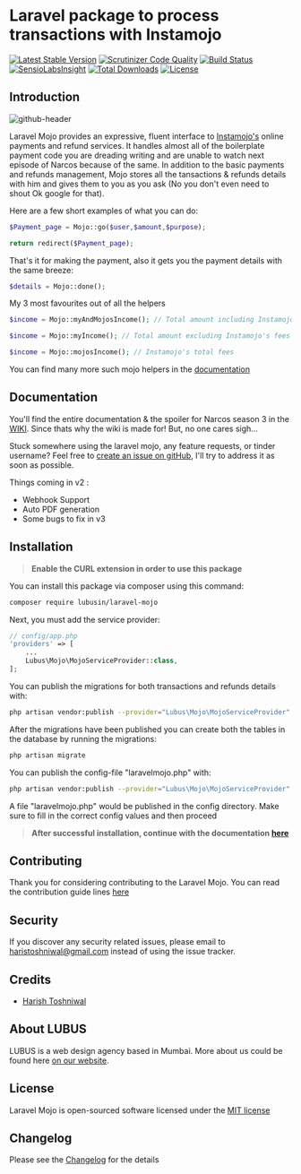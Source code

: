 # Laravel package to process transactions with Instamojo

[![Latest Stable Version](https://poser.pugx.org/lubusin/laravel-mojo/v/stable)](https://packagist.org/packages/lubusin/laravel-mojo)
[![Scrutinizer Code Quality](https://scrutinizer-ci.com/g/lubusIN/laravel-mojo/badges/quality-score.png?b=master)](https://scrutinizer-ci.com/g/lubusIN/laravel-mojo/?branch=master)
[![Build Status](https://scrutinizer-ci.com/g/lubusIN/laravel-mojo/badges/build.png?b=master)](https://scrutinizer-ci.com/g/lubusIN/laravel-mojo/build-status/master)
[![SensioLabsInsight](https://img.shields.io/sensiolabs/i/2551eaa3-34df-49e0-a170-709b96f2ac3e.svg?style=flat-square)](https://insight.sensiolabs.com/projects/8ae22c91-5ce0-4d38-be01-8432bb2f6e1c)
[![Total Downloads](https://poser.pugx.org/lubusin/laravel-mojo/downloads)](https://packagist.org/packages/lubusin/laravel-mojo)
[![License](https://poser.pugx.org/lubusin/laravel-mojo/license)](https://packagist.org/packages/lubusin/laravel-mojo)

## Introduction
![github-header](https://cloud.githubusercontent.com/assets/11228182/20463744/25754186-af60-11e6-9a48-543347a52c7f.jpg)

Laravel Mojo provides an expressive, fluent interface to [Instamojo's](https://instamojo.com) online payments and refund services. It handles almost all of the boilerplate payment code you are dreading writing and are unable to watch next episode of Narcos because of the same. In addition to the basic payments and refunds management, Mojo stores all the tansactions & refunds details with him and gives them to you as you ask (No you don't even need to shout Ok google for that). 


Here are a few short examples of what you can do:
```php
$Payment_page = Mojo::go($user,$amount,$purpose);

return redirect($Payment_page);
```
That's it for making the payment, also it gets you the payment details with the same breeze:
```php
$details = Mojo::done();
```
My 3 most favourites out of all the helpers
```php
$income = Mojo::myAndMojosIncome(); // Total amount including Instamojo's fees

$income = Mojo::myIncome(); // Total amount excluding Instamojo's fees

$income = Mojo::mojosIncome(); // Instamojo's total fees
```

You can find many more such mojo helpers in the [documentation](https://github.com/lubusIN/laravel-mojo/wiki)

## Documentation
You'll find the entire documentation & the spoiler for Narcos season 3 in the [WIKI](https://github.com/lubusIN/laravel-mojo/wiki).
Since thats why the wiki is made for! But, no one cares sigh...

Stuck somewhere using the laravel mojo, any feature requests, or tinder username? Feel free to [create an issue on gitHub](https://github.com/lubusIN/laravel-mojo/issues), I'll try to address it as soon as possible.

Things coming in v2 :
- Webhook Support
- Auto PDF generation
- Some bugs to fix in v3

## Installation

> **Enable the CURL extension in order to use this package**

You can install this package via composer using this command:

```bash
composer require lubusin/laravel-mojo
```

Next, you must add the service provider:

```php
// config/app.php
'providers' => [
    ...
    Lubus\Mojo\MojoServiceProvider::class,
];
```

You can publish the migrations for both transactions and refunds details with:
```bash
php artisan vendor:publish --provider="Lubus\Mojo\MojoServiceProvider" --tag="migrations"
```

After the migrations have been published you can create both the tables in the database by running the migrations:

```bash
php artisan migrate
```

You can publish the config-file "laravelmojo.php" with:
```bash
php artisan vendor:publish --provider="Lubus\Mojo\MojoServiceProvider" --tag="config"
```

A file "laravelmojo.php" would be published in the config directory. Make sure to fill in the correct config values and then proceed 

> **After successful installation, continue with the documentation [here](https://github.com/lubusIN/laravel-mojo/wiki/1.-Prerequisites)**

## Contributing

Thank you for considering contributing to the Laravel Mojo. You can read the contribution guide lines [here](contributing.md)

## Security

If you discover any security related issues, please email to [haristoshniwal@gmail.com](mailto:haristoshniwal@gmail.com) instead of using the issue tracker.

## Credits

- [Harish Toshniwal](https://github.com/harishtoshniwal)

## About LUBUS
LUBUS is a web design agency based in Mumbai. More about us could be found here [on our website](http://lubus.in).

## License
Laravel Mojo is open-sourced software licensed under the [MIT license](LICENSE.txt)

## Changelog
Please see the [Changelog](https://github.com/lubusIN/laravel-mojo/blob/master/changelog.md) for the details
